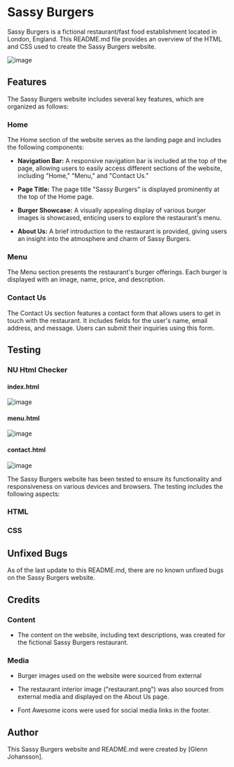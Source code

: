 # Sassy Burgers

Sassy Burgers is a fictional restaurant/fast food establishment located in London, England. This README.md file provides an overview of the HTML and CSS used to create the Sassy Burgers website.

![image](https://github.com/GlennJohansson85/p1-sassy_burgers/assets/139962883/fbf60621-c34e-447c-b25c-80c4250f32ab)



## Features

The Sassy Burgers website includes several key features, which are organized as follows:

### Home

The Home section of the website serves as the landing page and includes the following components:

- **Navigation Bar:** A responsive navigation bar is included at the top of the page, allowing users to easily access different sections of the website, including "Home," "Menu," and "Contact Us."

- **Page Title:** The page title "Sassy Burgers" is displayed prominently at the top of the Home page.

- **Burger Showcase:** A visually appealing display of various burger images is showcased, enticing users to explore the restaurant's menu.

- **About Us:** A brief introduction to the restaurant is provided, giving users an insight into the atmosphere and charm of Sassy Burgers.

### Menu

The Menu section presents the restaurant's burger offerings. Each burger is displayed with an image, name, price, and description.

### Contact Us

The Contact Us section features a contact form that allows users to get in touch with the restaurant. It includes fields for the user's name, email address, and message. Users can submit their inquiries using this form.

## Testing

### NU Html Checker
#### index.html
![image](https://github.com/GlennJohansson85/p1-sassy_burgers/assets/139962883/78ce34da-3f80-458f-96d2-a4f669a9ee27)
#### menu.html
![image](https://github.com/GlennJohansson85/p1-sassy_burgers/assets/139962883/55223a0b-64bc-4551-a1af-0040a7ed68f2)
#### contact.html
![image](https://github.com/GlennJohansson85/p1-sassy_burgers/assets/139962883/6e451983-b46c-4682-bd12-9979c9fa7b47)

The Sassy Burgers website has been tested to ensure its functionality and responsiveness on various devices and browsers. The testing includes the following aspects:

### HTML

### CSS



## Unfixed Bugs

As of the last update to this README.md, there are no known unfixed bugs on the Sassy Burgers website.

## Credits

### Content

- The content on the website, including text descriptions, was created for the fictional Sassy Burgers restaurant.

### Media

- Burger images used on the website were sourced from external

- The restaurant interior image ("restaurant.png") was also sourced from external media and displayed on the About Us page.

- Font Awesome icons were used for social media links in the footer.

## Author

This Sassy Burgers website and README.md were created by [Glenn Johansson].
